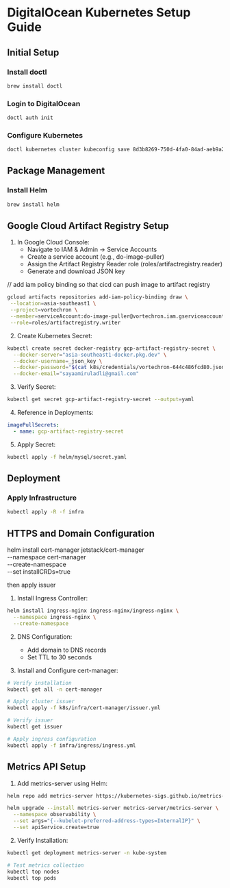 # DigitalOcean Kubernetes Setup Guide

## Initial Setup

### Install doctl
  ```bash
  brew install doctl
  ```

### Login to DigitalOcean
  ```bash
  doctl auth init
  ```

### Configure Kubernetes
  ```bash
  doctl kubernetes cluster kubeconfig save 8d3b8269-750d-4fa0-84ad-aeb9a20bb746
  ```

## Package Management

### Install Helm
  ```bash
  brew install helm
  ```

## Google Cloud Artifact Registry Setup

1. In Google Cloud Console:
   - Navigate to IAM & Admin → Service Accounts
   - Create a service account (e.g., do-image-puller)
   - Assign the Artifact Registry Reader role (roles/artifactregistry.reader)
   - Generate and download JSON key


  // add iam policy binding so that cicd can push image to artifact registry
   ```bash
   gcloud artifacts repositories add-iam-policy-binding draw \
    --location=asia-southeast1 \
    --project=vortechron \
    --member=serviceAccount:do-image-puller@vortechron.iam.gserviceaccount.com \
    --role=roles/artifactregistry.writer
   ```

2. Create Kubernetes Secret:
  ```bash
  kubectl create secret docker-registry gcp-artifact-registry-secret \
    --docker-server="asia-southeast1-docker.pkg.dev" \
    --docker-username=_json_key \
    --docker-password="$(cat k8s/credentials/vortechron-644c486fcd80.json)" \
    --docker-email="sayaamiruladli@gmail.com"
  ```

3. Verify Secret:
  ```bash
  kubectl get secret gcp-artifact-registry-secret --output=yaml
  ```

4. Reference in Deployments:
  ```yaml
  imagePullSecrets:
    - name: gcp-artifact-registry-secret
  ```

5. Apply Secret:
  ```bash
  kubectl apply -f helm/mysql/secret.yaml
  ```

## Deployment

### Apply Infrastructure
  ```bash
  kubectl apply -R -f infra
  ```

## HTTPS and Domain Configuration

helm install cert-manager jetstack/cert-manager \
  --namespace cert-manager \
  --create-namespace \
  --set installCRDs=true

then apply issuer


1. Install Ingress Controller:
  ```bash
  helm install ingress-nginx ingress-nginx/ingress-nginx \
    --namespace ingress-nginx \
    --create-namespace
  ```

2. DNS Configuration:
   - Add domain to DNS records
   - Set TTL to 30 seconds

3. Install and Configure cert-manager:
  ```bash
  # Verify installation
  kubectl get all -n cert-manager
  
  # Apply cluster issuer
  kubectl apply -f k8s/infra/cert-manager/issuer.yml
  
  # Verify issuer
  kubectl get issuer
  
  # Apply ingress configuration
  kubectl apply -f infra/ingress/ingress.yml
  ```

## Metrics API Setup

1. Add metrics-server using Helm:
  ```bash
  helm repo add metrics-server https://kubernetes-sigs.github.io/metrics-server/
  
  helm upgrade --install metrics-server metrics-server/metrics-server \
    --namespace observability \
    --set args="{--kubelet-preferred-address-types=InternalIP}" \
    --set apiService.create=true
  ```

2. Verify Installation:
  ```bash
  kubectl get deployment metrics-server -n kube-system
  
  # Test metrics collection
  kubectl top nodes
  kubectl top pods
  ```
